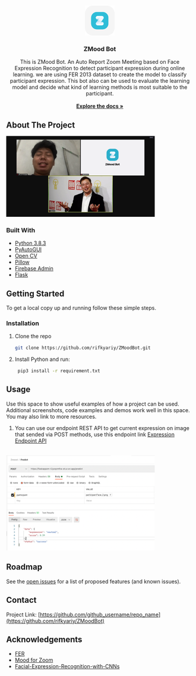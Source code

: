 <!--
*** Thanks for checking out the Best-README-Template. If you have a suggestion
*** that would make this better, please fork the repo and create a pull request
*** or simply open an issue with the tag "enhancement".
*** Thanks again! Now go create something AMAZING! :D
***
***
***
*** To avoid retyping too much info. Do a search and replace for the following:
*** github_username, repo_name, twitter_handle, email, project_title, project_description
-->



<!-- PROJECT SHIELDS -->
<!--
*** I'm using markdown "reference style" links for readability.
*** Reference links are enclosed in brackets [ ] instead of parentheses ( ).
*** See the bottom of this document for the declaration of the reference variables
*** for contributors-url, forks-url, etc. This is an optional, concise syntax you may use.
*** https://www.markdownguide.org/basic-syntax/#reference-style-links
-->


<!-- PROJECT LOGO -->
<br />
<p align="center">
  <a href="https://github.com/github_username/repo_name">
    <img src="image/logo.png" alt="Logo" width="80" height="80">
  </a>

  <h3 align="center">ZMood Bot</h3>

  <p align="center">
    This is ZMood Bot. An Auto Report Zoom Meeting based on Face Expression Recognition to detect participant expression during online learning. we are using FER 2013 dataset to create the model to classify participant expression. This bot also can be used to evaluate the learning model and decide what kind of learning methods is most suitable to the participant. 
    <br />
    <br />
    <a href="https://github.com/rifkyariy/ZMoodBot"><strong>Explore the docs »</strong></a>
    <br />
  </p>
</p>



<!-- ABOUT THE PROJECT -->
## About The Project

<img src="data/raw/sample.png" alt="Logo" width="400"><br/>


### Built With

* [Python 3.8.3](https://www.python.org/)
* [PyAutoGUI](https://pyautogui.readthedocs.io/en/latest/)
* [Open CV](https://opencv.org/)
* [Pillow](https://pillow.readthedocs.io/en/stable/)
* [Firebase Admin](https://pypi.org/project/firebase-admin/)
* [Flask](https://flask.palletsprojects.com/en/2.0.x/)


<!-- GETTING STARTED -->
## Getting Started

To get a local copy up and running follow these simple steps.

### Installation

1. Clone the repo
    ```sh
    git clone https://github.com/rifkyariy/ZMoodBot.git
    ```

2. Install Python and run: 
    ```sh
     pip3 install -r requirement.txt
    ```



<!-- USAGE EXAMPLES -->
## Usage

Use this space to show useful examples of how a project can be used. Additional screenshots, code examples and demos work well in this space. You may also link to more resources.
1. You can use our endpoint REST API to get current expression on image that sended via POST methods, use this endpoint link [Expression Endpoint  API](https://flaskappzm-t2yoqcmfca-et.a.run.app/predict)

<br/>
<img src="image/predict-endpoint.png" alt="Logo" width="400" ><br/>


<!-- ROADMAP -->
## Roadmap

See the [open issues](https://github.com/rifkyariy/ZMoodBot/issues) for a list of proposed features (and known issues).



<!-- CONTACT -->
## Contact

Project Link: [https://github.com/github_username/repo_name](https://github.com/rifkyariy/ZMoodBot)



<!-- ACKNOWLEDGEMENTS -->
## Acknowledgements
* [FER](https://github.com/justinshenk/fer)
* [Mood for Zoom](https://github.com/DrakeLin/MoodforZoom)
* [Facial-Expression-Recognition-with-CNNs](https://github.com/NJNischal/Facial-Expression-Recognition-with-CNNs)


